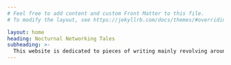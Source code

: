 ```yaml
---
# Feel free to add content and custom Front Matter to this file.
# To modify the layout, see https://jekyllrb.com/docs/themes/#overriding-theme-defaults

layout: home
heading: Nocturnal Networking Tales
subheading: >-
  This website is dedicated to pieces of writing mainly revolving around computer etworking, carefully crafted at unspeakable times of night, showcasing my past and current projects. New content will arrive as I take on new endeavors. Multiple coffee beans have been harmed in the making of this website.
---
```

